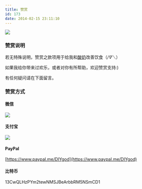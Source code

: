 ```yaml
---
title: 赞赏
id: 173
date: 2014-02-15 23:11:10
---
```


![](/images/donate.jpg)

### 赞赏说明

若无特殊说明，赞赏之款项用于给我和[酸奶](https://suannai.cat/)改善饮食（*/∇＼*）

如果我给你带来过欢乐，或者对你有所帮助，欢迎赞赏支持:)

有任何疑问请在下面留言。

### 赞赏方式

#### 微信

![](/images/2016-08-25_wxd.png)

#### 支付宝

![](/images/2016-08-25_zfbd.png)

#### PayPal

[https://www.paypal.me/DIYgod](https://www.paypal.me/DIYgod)

#### 比特币

13CwQLHzPYm2tewNMSJBeArbbRM5NSmCD1